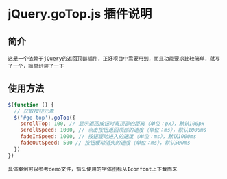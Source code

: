 # jQuery.goTop.js 插件说明

## 简介

`这是一个依赖于jQuery的返回顶部插件，正好项目中需要用到，而且功能要求比较简单，就写了一个，简单封装了一下`

## 使用方法

```js
$(function () {
  // 获取按钮元素
  $('#go-top').goTop({
    scrollTop: 100, // 显示返回按钮时离顶部的距离（单位：px），默认100px
    scrollSpeed: 1000, // 点击按钮返回顶部的速度（单位：ms），默认1000ms
    fadeInSpeed: 1000, // 按钮缓动进入的速度（单位：ms），默认1000ms
    fadeOutSpeed: 500 // 按钮缓动消失的速度（单位：ms），默认500ms
  })
})
```

`具体案例可以参考demo文件，箭头使用的字体图标从Iconfont上下载而来`